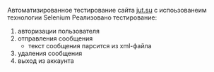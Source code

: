 Автоматизированное тестирование сайта [jut.su](https://jut.su/anime) с испоьзованеим технологии Selenium
Реализовано тестирование: 
1) авторизации пользователя
2) отправления сообщения 
    * текст сообщения парсится из xml-файла
3) удаления сообщения
4) выход из аккаунта